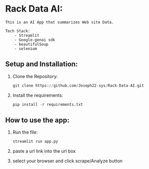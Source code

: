 # Rack Data AI: 
    This is an AI App that summarizes Web site Data.

    Tech Stack:
        - Streamlit
        - Google-genai sdk
        - beautifulSoup
        - selenium

## Setup and Installation:
1. Clone the Repository:
    ``` python
    git clone https://github.com/Joseph22-sys/Rack-Data-AI.git 
    ```     
2. Install the requirements:
    ```python 
    pip install -r requirements.txt
    ```
## How to use the app:
    
1. Run the file:
    ```python 
    streamlit run app.py
    ```
2. paste a url link into the url box

3. select your browser and click scrape/Analyze button


 